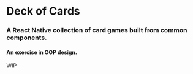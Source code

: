 # Deck of Cards
### A React Native collection of card games built from common components.
#### An exercise in OOP design.
WIP
